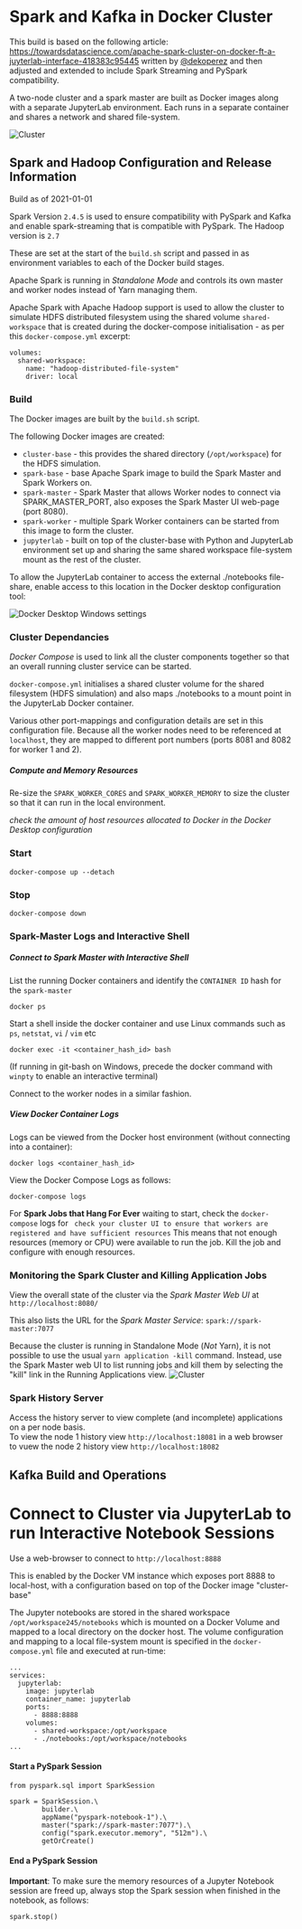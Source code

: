 # Spark and Kafka in Docker Cluster #

This build is based on the following article:  https://towardsdatascience.com/apache-spark-cluster-on-docker-ft-a-juyterlab-interface-418383c95445 
 written by [@dekoperez](https://twitter.com/dekoperez) and then adjusted and extended to include Spark Streaming and PySpark compatibility.  
  
A two-node cluster and a spark master are built as Docker images along with a separate JupyterLab environment.  Each runs in a separate container and shares a network and shared file-system.  
  
![Cluster](./images/cluster.png)     
  
## Spark and Hadoop Configuration and Release Information ##

Build as of 2021-01-01  
   
Spark Version `2.4.5` is used to ensure compatibility with PySpark and Kafka and enable spark-streaming that is compatible with PySpark. The Hadoop version is `2.7`
  
These are set at the start of the `build.sh` script and passed in as environment variables to each of the Docker build stages.  
  
Apache Spark is running in *Standalone Mode* and controls its own master and worker nodes instead of Yarn managing them.     
    
Apache Spark with Apache Hadoop support is used to allow the cluster to simulate HDFS distributed filesystem using the shared volume `shared-workspace` that is created during the docker-compose initialisation - as per this  `docker-compose.yml` excerpt:
```
volumes:
  shared-workspace:
    name: "hadoop-distributed-file-system"
    driver: local
```

### Build ###

The Docker images are built by the `build.sh` script.

The following Docker images are created:  
+ `cluster-base` - this provides the shared directory (`/opt/workspace`) for the HDFS simulation.  
+ `spark-base`  - base Apache Spark image to build the Spark Master and Spark Workers on.   
+ `spark-master` - Spark Master that allows Worker nodes to connect via SPARK_MASTER_PORT, also exposes the Spark Master UI web-page (port 8080).  
+ `spark-worker` - multiple Spark Worker containers can be started from this image to form the cluster.    
+ `jupyterlab` -  built on top of the cluster-base with Python and JupyterLab environment set up and sharing the same shared workspace file-system mount as the rest of the cluster.  
  
To allow the JupyterLab container to access the external ./notebooks file-share, enable access to this location in the Docker desktop configuration tool:  

![Docker Desktop Windows settings](./images/WindowsDockerFileshare.png)    

### Cluster Dependancies ###

*Docker Compose* is used to link all the cluster components together so that an overall running cluster service can be started.  
  
`docker-compose.yml` initialises a shared cluster volume for the shared filesystem (HDFS simulation) and also maps ./notebooks to a mount point in the JupyterLab Docker container.  

Various other port-mappings and configuration details are set in this configuration file.  Because all the worker nodes need to be referenced at `localhost`, they are mapped to different port numbers (ports 8081 and 8082 for worker 1 and 2).

##### Compute and Memory Resources #####

Re-size the `SPARK_WORKER_CORES` and `SPARK_WORKER_MEMORY` to size the cluster so that it can run in the local environment.  

*check the amount of host resources allocated to Docker in the Docker Desktop configuration*   
        
    
### Start ###

```
docker-compose up --detach
```


### Stop ###
```
docker-compose down
```

### Spark-Master Logs and Interactive Shell ###
##### Connect to Spark Master with Interactive Shell #####
List the running Docker containers and identify the `CONTAINER ID` hash for the `spark-master`
```
docker ps
```
Start a shell inside the docker container and use Linux commands such as `ps`, `netstat`, `vi` / `vim` etc
```
docker exec -it <container_hash_id> bash
```
(If running in git-bash on Windows, precede the docker command with `winpty` to enable an interactive terminal)  

Connect to the worker nodes in a similar fashion.
##### View Docker Container Logs #####  
Logs can be viewed from the Docker host environment (without connecting into a container):
```
docker logs <container_hash_id> 
```  
View the Docker Compose Logs as follows:
```buildoutcfg
docker-compose logs
```
For **Spark Jobs that Hang For Ever** waiting to start, check the `docker-compose` logs for ` check your cluster UI to ensure that workers are registered and have sufficient resources`  This means that not enough resources (memory or CPU) were available to run the job.  Kill the job and configure with enough resources.

### Monitoring the Spark Cluster and Killing Application Jobs ###

View the overall state of the cluster via the *Spark Master Web UI* at `http://localhost:8080/`   
  
This also lists the URL for the *Spark Master Service*: `spark://spark-master:7077`   

Because the cluster is running in Standalone Mode (*Not* Yarn), it is not possible to use the usual `yarn application -kill` command.  Instead, use the Spark Master web UI to list running jobs and kill them by selecting the "kill" link in the Running Applications view.
![Cluster](./images/master-jobs.png)      

### Spark History Server ###

Access the history server to view complete (and incomplete) applications on a per node basis.  
To view the node 1 history view `http://localhost:18081` in a web browser  
to vuew the node 2 history view `http://localhost:18082`  

## Kafka Build and Operations ##






# Connect to Cluster via JupyterLab to run Interactive Notebook Sessions #

Use a web-browser to connect to `http://localhost:8888`  
  
This is enabled by the Docker VM instance which exposes port 8888 to local-host, with a configuration based on top of the Docker image "cluster-base"  

The Jupyter notebooks are stored in the shared workspace `/opt/workspace245/notebooks` which is mounted on a Docker Volume and mapped to a local directory on the docker host.  The volume configuration and mapping to a local file-system mount is specified in the `docker-compose.yml` file and executed at run-time:
```
...
services:
  jupyterlab:
    image: jupyterlab
    container_name: jupyterlab
    ports:
      - 8888:8888
    volumes:
      - shared-workspace:/opt/workspace
      - ./notebooks:/opt/workspace/notebooks
...      
```


#### Start a PySpark Session ####
```
from pyspark.sql import SparkSession

spark = SparkSession.\
        builder.\
        appName("pyspark-notebook-1").\
        master("spark://spark-master:7077").\
        config("spark.executor.memory", "512m").\
        getOrCreate()
```

#### End a PySpark Session ####
**Important**: To make sure the memory resources of a Jupyter Notebook session are freed up, always stop the Spark session when finished in the notebook, as follows:
```
spark.stop()
```